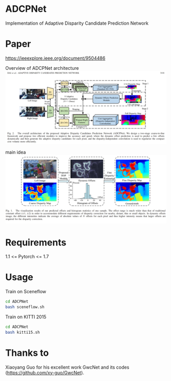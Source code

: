 # ADCPNet
Implementation of Adaptive Disparity Candidate Prediction Network

# Paper
https://ieeexplore.ieee.org/document/9504486

Overview of ADCPNet architecture
![Overview of ADCPNet architecture](./md_data/net%20arch.png)

main idea
![main idea](./md_data/idea.png)

# Requirements
1.1 <= Pytorch <= 1.7

# Usage
Train on Sceneflow

```bash
cd ADCPNet
bash sceneflow.sh
```


Train on KITTI 2015
```bash
cd ADCPNet
bash kitti15.sh
```

# Thanks to
Xiaoyang Guo for his excellent work GwcNet and its codes (https://github.com/xy-guo/GwcNet).